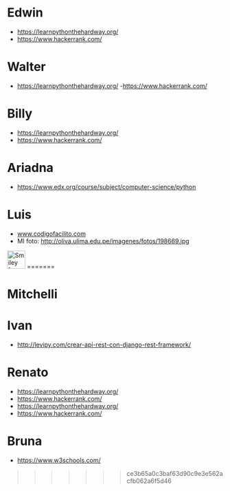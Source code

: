 # Edwin
- https://learnpythonthehardway.org/
- https://www.hackerrank.com/

# Walter
- https://learnpythonthehardway.org/
-https://www.hackerrank.com/

# Billy
- https://learnpythonthehardway.org/
- https://www.hackerrank.com/


# Ariadna
- https://www.edx.org/course/subject/computer-science/python

# Luis
- www.codigofacilito.com
- MI foto:
   http://oliva.ulima.edu.pe/imagenes/fotos/198669.jpg 
 <img src="http://oliva.ulima.edu.pe/imagenes/fotos/198669.jpg" alt="Smiley face" height="42" width="42"> 
=======

# Mitchelli

# Ivan
- http://levipy.com/crear-api-rest-con-django-rest-framework/

# Renato
- https://learnpythonthehardway.org/
- https://www.hackerrank.com/
- https://learnpythonthehardway.org/
- https://www.hackerrank.com/

# Bruna
- https://www.w3schools.com/

>>>>>>> ce3b65a0c3baf63d90c9e3e562acfb062a6f5d46

